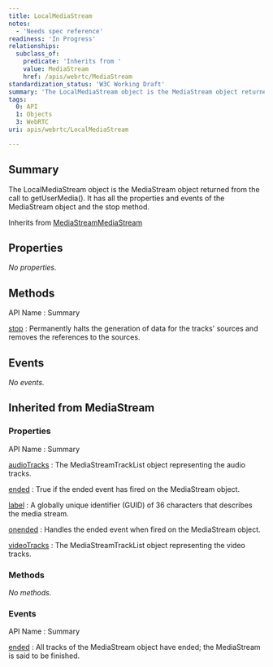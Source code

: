 ```yaml
---
title: LocalMediaStream
notes:
  - 'Needs spec reference'
readiness: 'In Progress'
relationships:
  subclass_of:
    predicate: 'Inherits from '
    value: MediaStream
    href: /apis/webrtc/MediaStream
standardization_status: 'W3C Working Draft'
summary: 'The LocalMediaStream object is the MediaStream object returned from the call to getUserMedia(). It has all the properties and events of the MediaStream object and the stop method.'
tags:
  0: API
  1: Objects
  3: WebRTC
uri: apis/webrtc/LocalMediaStream

---
```

## <span>Summary</span>

The LocalMediaStream object is the MediaStream object returned from the call to getUserMedia(). It has all the properties and events of the MediaStream object and the stop method.

Inherits from [MediaStream](/apis/webrtc/MediaStream)[MediaStream](/apis/webrtc/MediaStream)

## <span>Properties</span>

*No properties.*

## <span>Methods</span>

API Name
:   Summary

[stop](/apis/webrtc/LocalMediaStream/stop)
:   Permanently halts the generation of data for the tracks' sources and removes the references to the sources.

## <span>Events</span>

*No events.*

## <span>Inherited from MediaStream</span>

### <span>Properties</span>

API Name
:   Summary

[audioTracks](/apis/webrtc/MediaStream/audioTracks)
:   The MediaStreamTrackList object representing the audio tracks.

[ended](/apis/webrtc/MediaStream/ended)
:   True if the ended event has fired on the MediaStream object.

[label](/apis/webrtc/MediaStream/label)
:   A globally unique identifier (GUID) of 36 characters that describes the media stream.

[onended](/apis/webrtc/MediaStream/onended)
:   Handles the ended event when fired on the MediaStream object.

[videoTracks](/apis/webrtc/MediaStream/videoTracks)
:   The MediaStreamTrackList object representing the video tracks.

### <span>Methods</span>

*No methods.*

### <span>Events</span>

API Name
:   Summary

[ended](/apis/MediaStream/ended)
:   All tracks of the MediaStream object have ended; the MediaStream is said to be finished.

